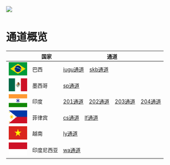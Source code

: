 # <img src="assets/images/logo.png" height=20> 
# 通道概览

||&nbsp;&nbsp;国家|通道|
|--|-------|------|
|<img src="assets/images/巴西.png">|巴西|[iugu通道](../apis/代收.html)&nbsp;&nbsp;&nbsp;&nbsp;[skb通道](../apis/代收(skb).html)| 
|<img src="assets/images/墨西哥.png">|墨西哥|[sp通道](../apis/代收(sp).html)|
|<img src="assets/images/印度.png">|印度|[201通道](../apis/代收(201).html)&nbsp;&nbsp;&nbsp;&nbsp;[202通道](../apis/代收(202).html)&nbsp;&nbsp;&nbsp;&nbsp;[203通道](../apis/代收(203).html)&nbsp;&nbsp;&nbsp;&nbsp;[204通道](../apis/代收(204).html)|
|<img src="assets/images/菲律宾.png">|菲律宾|[cs通道](../apis/代收(cs).html)&nbsp;&nbsp;&nbsp;&nbsp;[lf通道](../apis/代收(lf).html)|
|<img src="assets/images/越南.png">|越南|[ly通道](../apis/代收(ly).html)| 
|<img src="assets/images/印度尼西亚.png">|印度尼西亚|[wa通道](../apis/代收(wa).html)| 
